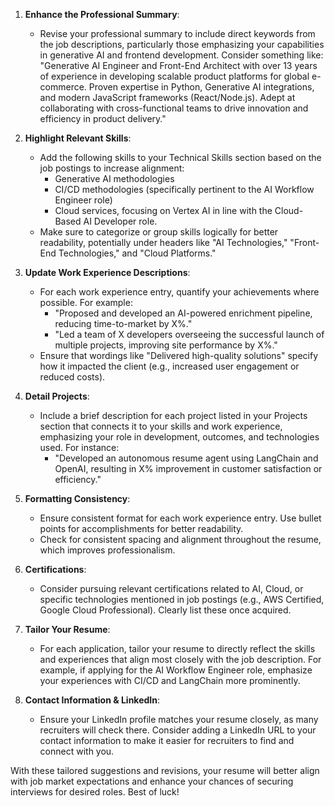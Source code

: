 1. **Enhance the Professional Summary**:  
   - Revise your professional summary to include direct keywords from the job descriptions, particularly those emphasizing your capabilities in generative AI and frontend development. Consider something like:  
   "Generative AI Engineer and Front-End Architect with over 13 years of experience in developing scalable product platforms for global e-commerce. Proven expertise in Python, Generative AI integrations, and modern JavaScript frameworks (React/Node.js). Adept at collaborating with cross-functional teams to drive innovation and efficiency in product delivery."

2. **Highlight Relevant Skills**:  
   - Add the following skills to your Technical Skills section based on the job postings to increase alignment:  
     - Generative AI methodologies
     - CI/CD methodologies (specifically pertinent to the AI Workflow Engineer role)
     - Cloud services, focusing on Vertex AI in line with the Cloud-Based AI Developer role.
   - Make sure to categorize or group skills logically for better readability, potentially under headers like "AI Technologies," "Front-End Technologies," and "Cloud Platforms."

3. **Update Work Experience Descriptions**:  
   - For each work experience entry, quantify your achievements where possible. For example:
     - "Proposed and developed an AI-powered enrichment pipeline, reducing time-to-market by X%."
     - "Led a team of X developers overseeing the successful launch of multiple projects, improving site performance by X%."
   - Ensure that wordings like "Delivered high-quality solutions" specify how it impacted the client (e.g., increased user engagement or reduced costs).

4. **Detail Projects**:  
   - Include a brief description for each project listed in your Projects section that connects it to your skills and work experience, emphasizing your role in development, outcomes, and technologies used. For instance:  
     - "Developed an autonomous resume agent using LangChain and OpenAI, resulting in X% improvement in customer satisfaction or efficiency."

5. **Formatting Consistency**:  
   - Ensure consistent format for each work experience entry. Use bullet points for accomplishments for better readability. 
   - Check for consistent spacing and alignment throughout the resume, which improves professionalism.

6. **Certifications**:  
   - Consider pursuing relevant certifications related to AI, Cloud, or specific technologies mentioned in job postings (e.g., AWS Certified, Google Cloud Professional). Clearly list these once acquired.

7. **Tailor Your Resume**:  
   - For each application, tailor your resume to directly reflect the skills and experiences that align most closely with the job description. For example, if applying for the AI Workflow Engineer role, emphasize your experiences with CI/CD and LangChain more prominently.

8. **Contact Information & LinkedIn**:  
   - Ensure your LinkedIn profile matches your resume closely, as many recruiters will check there. Consider adding a LinkedIn URL to your contact information to make it easier for recruiters to find and connect with you.

With these tailored suggestions and revisions, your resume will better align with job market expectations and enhance your chances of securing interviews for desired roles. Best of luck!